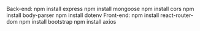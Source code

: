 Back-end:
npm install express
npm install mongoose
npm install cors
npm install body-parser
npm install dotenv
Front-end:
npm install react-router-dom
npm install bootstrap
npm install axios

